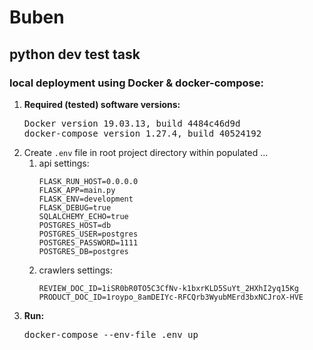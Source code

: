 <h1>Buben</h1>
<h2>python dev test task</h2>
<h3>local deployment using Docker & docker-compose:</h3>

<ol><li><strong>Required (tested) software versions:</strong>
<pre>Docker version 19.03.13, build 4484c46d9d
docker-compose version 1.27.4, build 40524192</pre></li>
<li>Create <code>.env</code> file in root project directory within populated ...
<ol><li>api settings:
    <pre><code>FLASK_RUN_HOST=0.0.0.0
FLASK_APP=main.py
FLASK_ENV=development
FLASK_DEBUG=true
SQLALCHEMY_ECHO=true
POSTGRES_HOST=db
POSTGRES_USER=postgres
POSTGRES_PASSWORD=1111
POSTGRES_DB=postgres
</code></pre></li>
<li>crawlers settings:
    <pre><code>REVIEW_DOC_ID=1iSR0bR0TO5C3CfNv-k1bxrKLD5SuYt_2HXhI2yq15Kg
PRODUCT_DOC_ID=1roypo_8amDEIYc-RFCQrb3WyubMErd3bxNCJroX-HVE</code></pre></li>
</ol></li>
<li><strong>Run:</strong>
<pre>docker-compose --env-file .env up</pre></li>
</ol>

